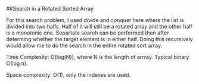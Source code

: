 ##Search in a Rotated Sorted Array

For this search problem, I used divide and conquer here where the list is divided into two halfs. Half of it will still be a rotated array and the other half is a monotonic one. Separtate search can be performed then after determing whether the target element is in either half. Doing this recursively would allow me to do the search in the entire rotated sort array. 

Time Complexity: O(log(N)), where N is the length of arrray. Typical binary O(log n). 

Space complexity: O(1), only the indexes are used. 
